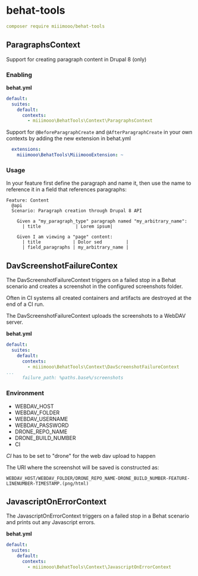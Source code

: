 # behat-tools

```yaml
composer require miiimooo/behat-tools
```

## ParagraphsContext
Support for creating paragraph content in Drupal 8 (only)
### Enabling
**behat.yml**

```yaml
default:
  suites:
    default:
      contexts:
        - miiimooo\BehatTools\Context\ParagraphsContext

```

Support for `@BeforeParagraphCreate` and `@AfterParagraphCreate` in your own contexts by adding the new extension in behat.yml
```yaml
  extensions:
    miiimooo\BehatTools\MiiimoooExtension: ~
``` 

### Usage
In your feature first define the paragraph and name it, then use the name to reference it in a field that references paragraphs:

```gherkin
Feature: Content
  @api
  Scenario: Paragraph creation through Drupal 8 API

    Given a "my_paragraph_type" paragraph named "my_arbitrary_name":
      | title             | Lorem ipsum|

    Given I am viewing a "page" content:
      | title            | Dolor sed         |
      | field_paragraphs | my_arbitrary_name |

```


## DavScreenshotFailureContex

The DavScreenshotFailureContext triggers on a failed stop in a Behat scenario and creates a screenshot in the configured screenshots folder.

Often in CI systems all created containers and artifacts are destroyed at the end of a CI run. 

The DavScreenshotFailureContext uploads the screenshots to a WebDAV server.


**behat.yml**

```yaml
default:
  suites:
    default:
      contexts:
        - miiimooo\BehatTools\Context\DavScreenshotFailureContext
...
      failure_path: %paths.base%/screenshots
```

### Environment
* WEBDAV_HOST
* WEBDAV_FOLDER
* WEBDAV_USERNAME
* WEBDAV_PASSWORD
* DRONE_REPO_NAME
* DRONE_BUILD_NUMBER
* CI

*CI* has to be set to "drone" for the web dav upload to happen

The URI where the screenshot will be saved is constructed as:
```
WEBDAV_HOST/WEBDAV_FOLDER/DRONE_REPO_NAME-DRONE_BUILD_NUMBER-FEATURE-LINENUMBER-TIMESTAMP.(png/html)
``` 

## JavascriptOnErrorContext

The JavascriptOnErrorContext triggers on a failed stop in a Behat scenario and prints out any Javascript errors.

**behat.yml**

```yaml
default:
  suites:
    default:
      contexts:
        - miiimooo\BehatTools\Context\JavascriptOnErrorContext
```
